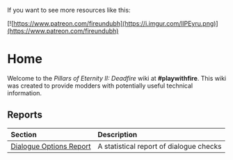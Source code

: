 <!-- TITLE: Deadfire -->
<!-- SUBTITLE: Pillars of Eternity II: Deadfire -->

If you want to see more resources like this:

[![https://www.patreon.com/fireundubh](https://i.imgur.com/llPEyru.png)](https://www.patreon.com/fireundubh)

# Home
Welcome to the *Pillars of Eternity II: Deadfire* wiki at **#playwithfire**. This wiki was created to provide modders with potentially useful technical information.

## Reports

Section | Description
:--- | :---
[Dialogue Options Report](deadfire/dialogue-options) | A statistical report of dialogue checks

